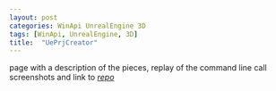 ```yaml
---
layout: post
categories: WinApi UnrealEngine 3D
tags: [WinApi, UnrealEngine, 3D]
title:  "UePrjCreator"
---
```


page with a description of the pieces, replay of the command line call
screenshots and link to [*repo*](https://github.com/Alex0vSky/UePrjCreator/)
